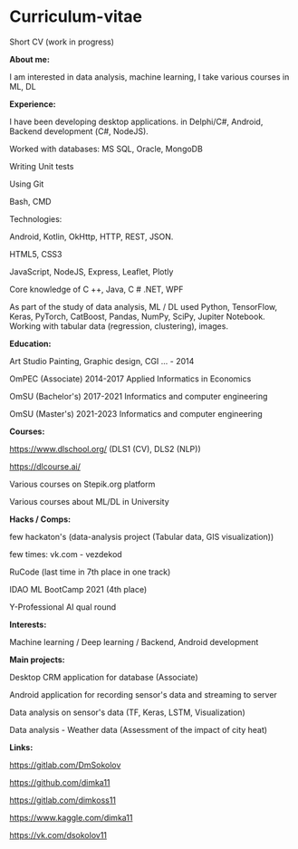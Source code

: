 # Curriculum-vitae
Short CV (work in progress)

**About me:**

I am interested in data analysis, machine learning, I take various courses in ML, DL

**Experience:**


I have been developing desktop applications.
in Delphi/C#, Android, Backend development (С#, NodeJS).

Worked with databases: MS SQL, Oracle, MongoDB

Writing Unit tests

Using Git

Bash, CMD

Technologies:

Android, Kotlin, OkHttp, HTTP, REST, JSON.

HTML5, CSS3

JavaScript, NodeJS, Express, Leaflet, Plotly

Core knowledge of C ++, Java, C # .NET, WPF

As part of the study of data analysis, ML / DL used Python, TensorFlow, Keras, PyTorch, CatBoost, Pandas, NumPy, SciPy, Jupiter Notebook.
Working with tabular data (regression, clustering), images.

**Education:**

Art Studio Painting, Graphic design, CGI ... - 2014

OmPEC (Associate) 2014-2017 Applied Informatics in Economics

OmSU (Bachelor's) 2017-2021 Informatics and computer engineering

OmSU (Master's)  2021-2023 Informatics and computer engineering

**Courses:**

https://www.dlschool.org/ (DLS1 (CV), DLS2 (NLP))

https://dlcourse.ai/

Various courses on Stepik.org platform

Various courses about ML/DL in University

**Hacks / Comps:**

few hackaton's (data-analysis project (Tabular data, GIS visualization))

few times: vk.com - vezdekod

RuCode (last time in 7th place in one track)

IDAO ML BootCamp 2021 (4th place)

Y-Professional AI qual round


**Interests:**

Machine learning / Deep learning / Backend, Android development

**Main projects:**

Desktop CRM application for database (Associate)

Android application for recording sensor's data and streaming to server

Data analysis on sensor's data (TF, Keras, LSTM, Visualization)

Data analysis - Weather data (Assessment of the impact of city heat)


**Links:**

https://gitlab.com/DmSokolov

https://github.com/dimka11

https://gitlab.com/dimkoss11

https://www.kaggle.com/dimka11

https://vk.com/dsokolov11
